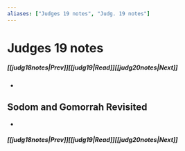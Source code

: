 ```yaml
---
aliases: ["Judges 19 notes", "Judg. 19 notes"]
---
```

# Judges 19 notes
##### <span class=arrow-left></span>[[judg18notes|Prev]]<span class=navigation-separator></span>[[judg19|Read]]<span class=navigation-separator></span>[[judg20notes|Next]]<span class=arrow-right></span>
- 
## Sodom and Gomorrah Revisited
- 
##### <span class=arrow-left></span>[[judg18notes|Prev]]<span class=navigation-separator></span>[[judg19|Read]]<span class=navigation-separator></span>[[judg20notes|Next]]<span class=arrow-right></span>